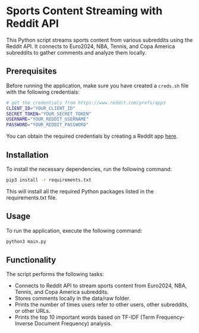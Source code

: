 # Sports Content Streaming with Reddit API

This Python script streams sports content from various subreddits using the Reddit API. It connects to Euro2024, NBA, Tennis, and Copa America subreddits to gather comments and analyze them locally.

## Prerequisites

Before running the application, make sure you have created a `creds.sh` file with the following credentials:

```bash
# get the credentials from https://www.reddit.com/prefs/apps
CLIENT_ID="YOUR_CLIENT_ID"
SECRET_TOKEN="YOUR_SECRET_TOKEN"
USERNAME="YOUR_REDDIT_USERNAME"
PASSWORD="YOUR_REDDIT_PASSWORD"
```

You can obtain the required credentials by creating a Reddit app [here](https://www.reddit.com/prefs/apps).




## Installation

To install the necessary dependencies, run the following command:

```bash
pip3 install -r requirements.txt

```
This will install all the required Python packages listed in the requirements.txt file.

## Usage

To run the application, execute the following command:

```bash
python3 main.py
```

## Functionality
The script performs the following tasks:

- Connects to Reddit API to stream sports content from Euro2024, NBA, Tennis, and Copa America subreddits.
- Stores comments locally in the data/raw folder.
- Prints the number of times users refer to other users, other subreddits, or other URLs.
- Prints the top 10 important words based on TF-IDF (Term Frequency-Inverse Document Frequency) analysis.



